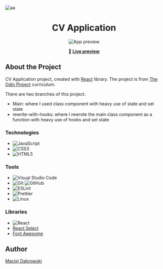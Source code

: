 <div id="top"></div>

![aa](https://img.shields.io/badge/Built%20with-React-61dafb?style=flat-square)

<div align="center">

  <h1>
    CV Application
  </h1>

  <img alt="App preview" src="https://github.com/MaciejDabrowskii/PROJECT-CV-APPLICATION/blob/main/src/assets/preview.gif">

🔗 <b>[Live preview](https://maciejdabrowskii.github.io/PROJECT-CV-APPLICATION/)</b>

</div>

## About the Project

CV Application project, created with [React](https://reactjs.org/) library. The project is from [The Odin Project](https://www.theodinproject.com/lessons/node-path-javascript-cv-application) curriculum.

There are two branches of this project.

- Main: where I used class component with heavy use of state and set state
- rewrite-with-hooks: where I rewrote the main class component as a function with heavy use of hooks and set state

### Technologies

- ![JavaScript](https://img.shields.io/badge/javascript-%23323330.svg?style=for-the-badge&logo=javascript&logoColor=%23F7DF1E)
- ![CSS3](https://img.shields.io/badge/css3-%231572B6.svg?style=for-the-badge&logo=css3&logoColor=white)
- ![HTML5](https://img.shields.io/badge/html5-%23E34F26.svg?style=for-the-badge&logo=html5&logoColor=white)

### Tools

- ![Visual Studio Code](https://img.shields.io/badge/Visual%20Studio%20Code-0078d7.svg?style=for-the-badge&logo=visual-studio-code&logoColor=white)
- ![Git](https://img.shields.io/badge/git-%23F05033.svg?style=for-the-badge&logo=git&logoColor=white) ![GitHub](https://img.shields.io/badge/github-%23121011.svg?style=for-the-badge&logo=github&logoColor=white)
- ![ESLint](https://img.shields.io/badge/ESLint-4B3263?style=for-the-badge&logo=eslint&logoColor=white)
- ![Prettier](https://img.shields.io/badge/code_style-prettier-ff69b4.svg?style=flat-square)
- ![Linux](https://img.shields.io/badge/Linux-FCC624?style=for-the-badge&logo=linux&logoColor=black)

### Libraries

- ![React](https://img.shields.io/badge/react-%2320232a.svg?style=for-the-badge&logo=react&logoColor=%2361DAFB)
- [React Select](https://react-select.com/home)
- [Font Awesome](https://fontawesome.com/)

## Author

[Maciej Dąbrowski](https://github.com/MaciejDabrowskii)
